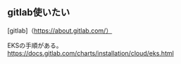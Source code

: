 ## gitlab使いたい　

[gitlab]（https://about.gitlab.com/）

EKSの手順がある。  
https://docs.gitlab.com/charts/installation/cloud/eks.html

